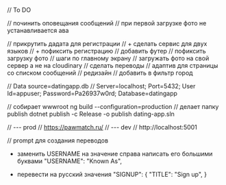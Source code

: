 
// To DO

// починить оповещания сообщений
// при первой загрузке фото не устанавливается ава

// прикрутить дадата для регистрации
// + сделать сервис для двух языков
// + пофиксить регистрацию
// добавить футер
// пофиксить загрузку фото
// шаги по главному экрану
// загружать фото на свой сервер а не на cloudinary
// сделать переводы
// адаптив для страницы со списком сообщений
// редизайн
// добавить в фильтр город

// Data source=datingapp.db
// Server=localhost; Port=5432; User Id=appuser; Password=Pa26937w0rd; Database=datingapp


// собирает wwwroot
ng build --configuration=production
// делает папку publish
dotnet publish -c Release -o publish dating-app.sln


// --- prod
// https://pawmatch.ru/
// --- dev
// http://localhost:5001


// prompt для создания переводов
- заменить USERNAME на значение справа написать его большими буквами
"USERNAME": "Known As",

- перевести на русский значения
"SIGNUP": {
    "TITLE": "Sign up",
}